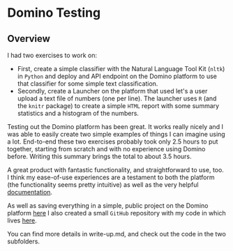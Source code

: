 # Domino Testing

## Overview

I had two exercises to work on: 

* First, create a simple classifier with the Natural Language Tool Kit (`nltk`) in `Python` and deploy and API endpoint on the Domino platform to use that classifier for some simple text classification. 
* Secondly, create a Launcher on the platform that used let's a user upload a text file of numbers (one per line). The launcher uses `R` (and the `knitr` package) to create a simple `HTML` report with some summary statistics and a histogram of the numbers.

Testing out the Domino platform has been great. It works really nicely and I was able to easily create two simple examples of things I can imagine using a lot. End-to-end these two exercises probably took only 2.5 hours to put together, starting from scratch and with no experience using Domino before. Writing this summary brings the total to about 3.5 hours. 

A great product with fantastic functionality, and straightforward to use, too. I think my ease-of-use experiences are a testament to both the platform (the functionality seems pretty intuitive) as well as the very helpful [documentation](http://support.dominodatalab.com/hc/en-us). 

As well as saving everything in a simple, public project on the Domino platform [here](https://trial.dominodatalab.com/u/Jim89/domino-testing/overview) I also created a small `GitHub` repository with my code in which lives [here](https://github.com/Jim89/domino-testing).

You can find more details in write-up.md, and check out the code in the two subfolders.
